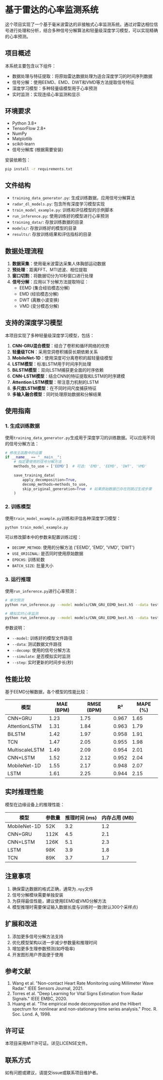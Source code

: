 # 基于雷达的心率监测系统

这个项目实现了一个基于毫米波雷达的非接触式心率监测系统。通过对雷达相位信号进行处理和分析，结合多种信号分解算法和轻量级深度学习模型，可以实现精确的心率预测。

## 项目概述

本系统主要包含以下组件：
- 数据处理与特征提取：将原始雷达数据处理为适合深度学习的时间序列数据
- 信号分解：使用EEMD、EMD、DWT和VMD等方法提取信号特征
- 深度学习模型：多种轻量级模型用于心率预测
- 实时监测：实现连续心率监测和显示

## 环境要求

- Python 3.8+
- TensorFlow 2.8+
- NumPy
- Matplotlib
- scikit-learn
- 信号分解库 (根据需要安装)

安装依赖包：
```bash
pip install -r requirements.txt
```

## 文件结构

- `training_data_generator.py`: 生成训练数据，应用信号分解算法
- `radar_dl_models.py`: 包含所有深度学习模型实现
- `train_model_example.py`: 训练和评估模型的示例脚本
- `run_inference.py`: 使用训练好的模型进行心率预测
- `training_data/`: 存放训练数据的目录
- `models/`: 存放训练好的模型的目录
- `results/`: 存放训练结果和评估指标的目录

## 数据处理流程

1. **数据采集**：使用毫米波雷达采集人体胸部运动数据
2. **预处理**：距离FFT、MTI滤波、相位提取
3. **窗口切割**：将数据切分为10秒窗口进行处理
4. **信号分解**：应用以下分解方法提取特征：
   - EEMD (集合经验模态分解)
   - EMD (经验模态分解)
   - DWT (离散小波变换)
   - VMD (变分模态分解)

## 支持的深度学习模型

本项目实现了多种轻量级深度学习模型，包括：

1. **CNN-GRU混合模型**：结合了卷积和循环网络的优势
2. **轻量级TCN**：采用空洞卷积捕获长期依赖关系
3. **MobileNet-1D**：使用深度可分离卷积的超轻量级模型
4. **LSTM模型**：标准LSTM用于时间序列处理
5. **BiLSTM模型**：双向LSTM捕获更全面的时序依赖
6. **CNN-LSTM模型**：结合CNN的特征提取和LSTM的时序建模
7. **Attention LSTM模型**：带注意力机制的LSTM
8. **多尺度LSTM模型**：在不同时间尺度捕获特征
9. **多输入融合模型**：同时处理原始数据和分解结果

## 使用指南

### 1. 生成训练数据

使用`training_data_generator.py`生成用于深度学习的训练数据。可以应用不同的信号分解方法：

```python
# 修改主函数中的设置
if __name__ == "__main__":
    # 指定要使用的信号分解方法
    methods_to_use = ['EEMD']  # 可选: 'EMD', 'EEMD', 'DWT', 'VMD'
    
    save_training_data(
        apply_decomposition=True,
        decomp_methods=methods_to_use,
        skip_original_generation=True  # 如果原始数据已存在则跳过生成步骤
    )
```

### 2. 训练模型

使用`train_model_example.py`训练和评估各种深度学习模型：

```bash
python train_model_example.py
```

可以修改脚本中的参数来配置训练过程：
- `DECOMP_METHOD`: 使用的分解方法 ('EEMD', 'EMD', 'VMD', 'DWT')
- `USE_ORIGINAL`: 是否同时使用原始数据
- `EPOCHS`: 训练轮数
- `BATCH_SIZE`: 批量大小

### 3. 运行推理

使用`run_inference.py`进行心率预测：

```bash
# 单次预测
python run_inference.py --model models/CNN_GRU_EEMD_best.h5 --data test_data.npy --decomp EEMD

# 模拟实时心率监测
python run_inference.py --model models/CNN_GRU_EEMD_best.h5 --data test_data.npy --decomp EEMD --simulate --step 0.5
```

参数说明：
- `--model`: 训练好的模型文件路径
- `--data`: 测试数据文件路径
- `--decomp`: 使用的信号分解方法
- `--simulate`: 是否模拟实时监测
- `--step`: 实时更新的时间步长(秒)

## 性能比较

基于EEMD分解数据，各个模型的性能比较：

| 模型 | MAE (BPM) | RMSE (BPM) | R² | MAPE (%) |
|------|-----------|------------|---|----------|
| CNN+GRU | 1.23 | 1.75 | 0.967 | 1.65 |
| AttentionLSTM | 1.31 | 1.84 | 0.963 | 1.79 |
| BiLSTM | 1.42 | 1.97 | 0.958 | 1.91 |
| TCN | 1.47 | 2.05 | 0.955 | 1.98 |
| MultiscaleLSTM | 1.49 | 2.09 | 0.954 | 2.01 |
| CNN+LSTM | 1.52 | 2.12 | 0.952 | 2.04 |
| MobileNet-1D | 1.55 | 2.17 | 0.948 | 2.07 |
| LSTM | 1.61 | 2.25 | 0.944 | 2.15 |

## 实时推理性能

模型在边缘设备上的推理性能：

| 模型 | 参数量 | 推理时间 (ms) | 内存占用 (MB) |
|------|--------|--------------|--------------|
| MobileNet-1D | 52K | 3.2 | 1.2 |
| CNN+GRU | 112K | 4.5 | 2.1 |
| CNN+LSTM | 126K | 5.1 | 2.3 |
| LSTM | 98K | 3.9 | 1.8 |
| TCN | 89K | 3.7 | 1.7 |

## 注意事项

1. 确保雷达数据的格式正确，通常为`.npy`文件
2. 信号分解模块需要单独安装
3. 为获得最佳性能，建议使用EEMD或VMD分解方法
4. 模型推理时需要保证输入数据长度与训练时一致(默认300个采样点)

## 扩展和改进

1. 添加更多信号分解方法支持
2. 优化模型架构以进一步减少参数量和推理时间
3. 增加更多生理参数预测(如呼吸率)
4. 开发图形用户界面便于使用

## 参考文献

1. Wang et al. "Non-contact Heart Rate Monitoring using Millimeter Wave Radar." IEEE Sensors Journal, 2021.
2. Torres et al. "Deep Learning for Vital Signs Estimation from Radar Signals." IEEE EMBC, 2020.
3. Huang et al. "The empirical mode decomposition and the Hilbert spectrum for nonlinear and non-stationary time series analysis." Proc. R. Soc. Lond. A, 1998.

## 许可证

本项目采用MIT许可证。详见LICENSE文件。

## 联系方式

如有问题或建议，请提交issue或联系项目维护者。 